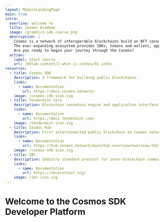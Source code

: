 ```yaml
---
layout: ModuleLandingPage
main: true
intro:
  overline: welcome to
  title: Cosmos Academy
  image: /graphics-sdk-course.png
  description: |
    Cosmos is a network of interoperable blockchains build on BFT consensus. <br/><br/>
    The ever-expanding ecosystem provides SDKs, tokens and wallets, applications and services. Discover the Cosmos SDK to develop application-specific blockchains. <br/><br/>
    Are you ready to begin your journey through the Cosmos?
  action: 
    label: Start course
    url: /b9lab-content/2-what-is-cosmos/01-index
resources:
  - title: Cosmos SDK
    description: A framework for building public blockchains.
    links:
      - name: Documentation
        url: https://docs.cosmos.network/
    image: /cosmos-sdk-icon.svg
  - title: Tendermint Core
    description: Blockchain consensus engine and application interface.
    links:
      - name: Documentation
        url: https://docs.tendermint.com/
    image: /tendermint-icon.svg
  - title: Cosmos Hub
    description: First interconnected public blockchain on Cosmos network.
    links:
      - name: Documentation
        url: https://hub.cosmos.network/main/hub-overview/overview.html
    image: /cosmos-sdk-icon.svg
  - title: IBC
    description: Industry standard protocol for inter-blockchain communication.
    links:
      - name: Documentation
        url: https://ibcprotocol.org/
    image: /ibc-icon.svg
---
```


# Welcome to the Cosmos SDK Developer Platform
